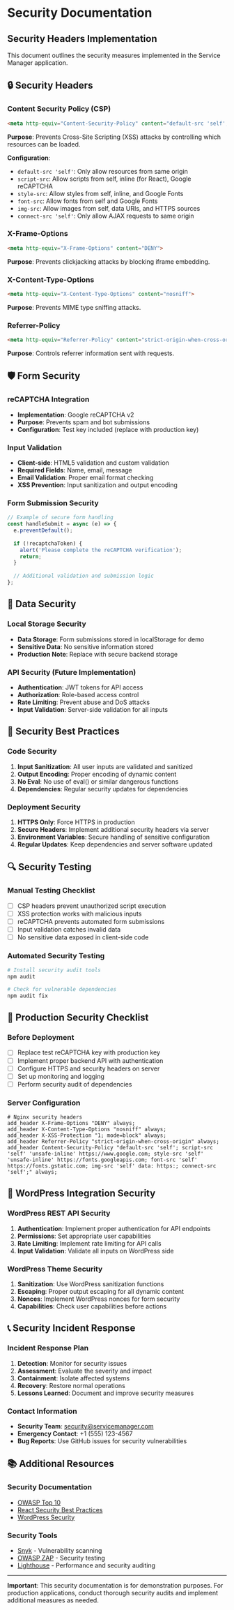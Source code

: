 # Security Documentation

## Security Headers Implementation

This document outlines the security measures implemented in the Service Manager application.

## 🔒 Security Headers

### Content Security Policy (CSP)
```html
<meta http-equiv="Content-Security-Policy" content="default-src 'self'; script-src 'self' 'unsafe-inline' https://www.google.com https://www.gstatic.com; style-src 'self' 'unsafe-inline' https://fonts.googleapis.com; font-src 'self' https://fonts.gstatic.com; img-src 'self' data: https:; connect-src 'self';">
```

**Purpose**: Prevents Cross-Site Scripting (XSS) attacks by controlling which resources can be loaded.

**Configuration**:
- `default-src 'self'`: Only allow resources from same origin
- `script-src`: Allow scripts from self, inline (for React), Google reCAPTCHA
- `style-src`: Allow styles from self, inline, and Google Fonts
- `font-src`: Allow fonts from self and Google Fonts
- `img-src`: Allow images from self, data URIs, and HTTPS sources
- `connect-src 'self'`: Only allow AJAX requests to same origin

### X-Frame-Options
```html
<meta http-equiv="X-Frame-Options" content="DENY">
```

**Purpose**: Prevents clickjacking attacks by blocking iframe embedding.

### X-Content-Type-Options
```html
<meta http-equiv="X-Content-Type-Options" content="nosniff">
```

**Purpose**: Prevents MIME type sniffing attacks.

### Referrer-Policy
```html
<meta http-equiv="Referrer-Policy" content="strict-origin-when-cross-origin">
```

**Purpose**: Controls referrer information sent with requests.

## 🛡️ Form Security

### reCAPTCHA Integration
- **Implementation**: Google reCAPTCHA v2
- **Purpose**: Prevents spam and bot submissions
- **Configuration**: Test key included (replace with production key)

### Input Validation
- **Client-side**: HTML5 validation and custom validation
- **Required Fields**: Name, email, message
- **Email Validation**: Proper email format checking
- **XSS Prevention**: Input sanitization and output encoding

### Form Submission Security
```javascript
// Example of secure form handling
const handleSubmit = async (e) => {
  e.preventDefault();
  
  if (!recaptchaToken) {
    alert('Please complete the reCAPTCHA verification');
    return;
  }
  
  // Additional validation and submission logic
};
```

## 🔐 Data Security

### Local Storage Security
- **Data Storage**: Form submissions stored in localStorage for demo
- **Sensitive Data**: No sensitive information stored
- **Production Note**: Replace with secure backend storage

### API Security (Future Implementation)
- **Authentication**: JWT tokens for API access
- **Authorization**: Role-based access control
- **Rate Limiting**: Prevent abuse and DoS attacks
- **Input Validation**: Server-side validation for all inputs

## 🚨 Security Best Practices

### Code Security
1. **Input Sanitization**: All user inputs are validated and sanitized
2. **Output Encoding**: Proper encoding of dynamic content
3. **No Eval**: No use of eval() or similar dangerous functions
4. **Dependencies**: Regular security updates for dependencies

### Deployment Security
1. **HTTPS Only**: Force HTTPS in production
2. **Secure Headers**: Implement additional security headers via server
3. **Environment Variables**: Secure handling of sensitive configuration
4. **Regular Updates**: Keep dependencies and server software updated

## 🔍 Security Testing

### Manual Testing Checklist
- [ ] CSP headers prevent unauthorized script execution
- [ ] XSS protection works with malicious inputs
- [ ] reCAPTCHA prevents automated form submissions
- [ ] Input validation catches invalid data
- [ ] No sensitive data exposed in client-side code

### Automated Security Testing
```bash
# Install security audit tools
npm audit

# Check for vulnerable dependencies
npm audit fix
```

## 🚀 Production Security Checklist

### Before Deployment
- [ ] Replace test reCAPTCHA key with production key
- [ ] Implement proper backend API with authentication
- [ ] Configure HTTPS and security headers on server
- [ ] Set up monitoring and logging
- [ ] Perform security audit of dependencies

### Server Configuration
```nginx
# Nginx security headers
add_header X-Frame-Options "DENY" always;
add_header X-Content-Type-Options "nosniff" always;
add_header X-XSS-Protection "1; mode=block" always;
add_header Referrer-Policy "strict-origin-when-cross-origin" always;
add_header Content-Security-Policy "default-src 'self'; script-src 'self' 'unsafe-inline' https://www.google.com; style-src 'self' 'unsafe-inline' https://fonts.googleapis.com; font-src 'self' https://fonts.gstatic.com; img-src 'self' data: https:; connect-src 'self';" always;
```

## 🔧 WordPress Integration Security

### WordPress REST API Security
1. **Authentication**: Implement proper authentication for API endpoints
2. **Permissions**: Set appropriate user capabilities
3. **Rate Limiting**: Implement rate limiting for API calls
4. **Input Validation**: Validate all inputs on WordPress side

### WordPress Theme Security
1. **Sanitization**: Use WordPress sanitization functions
2. **Escaping**: Proper output escaping for all dynamic content
3. **Nonces**: Implement WordPress nonces for form security
4. **Capabilities**: Check user capabilities before actions

## 📞 Security Incident Response

### Incident Response Plan
1. **Detection**: Monitor for security issues
2. **Assessment**: Evaluate the severity and impact
3. **Containment**: Isolate affected systems
4. **Recovery**: Restore normal operations
5. **Lessons Learned**: Document and improve security measures

### Contact Information
- **Security Team**: security@servicemanager.com
- **Emergency Contact**: +1 (555) 123-4567
- **Bug Reports**: Use GitHub issues for security vulnerabilities

## 📚 Additional Resources

### Security Documentation
- [OWASP Top 10](https://owasp.org/www-project-top-ten/)
- [React Security Best Practices](https://reactjs.org/docs/security.html)
- [WordPress Security](https://wordpress.org/support/article/hardening-wordpress/)

### Security Tools
- [Snyk](https://snyk.io/) - Vulnerability scanning
- [OWASP ZAP](https://owasp.org/www-project-zap/) - Security testing
- [Lighthouse](https://developers.google.com/web/tools/lighthouse) - Performance and security auditing

---

**Important**: This security documentation is for demonstration purposes. For production applications, conduct thorough security audits and implement additional measures as needed.


